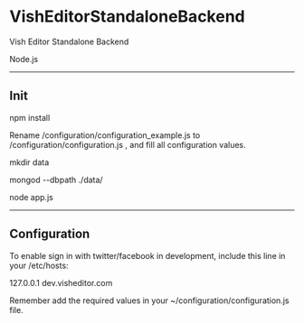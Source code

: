 VishEditorStandaloneBackend
===========================

Vish Editor Standalone Backend

Node.js


-----------------------------------------------------
Init
-----------------------------------------------------

npm install

Rename /configuration/configuration_example.js to /configuration/configuration.js , and fill all configuration values.

mkdir data

mongod --dbpath ./data/

node app.js



-----------------------------------------------------------
Configuration
-----------------------------------------------------------

To enable sign in with twitter/facebook in development, include this line in your /etc/hosts:

127.0.0.1	dev.visheditor.com

Remember add the required values in your ~/configuration/configuration.js file. 
